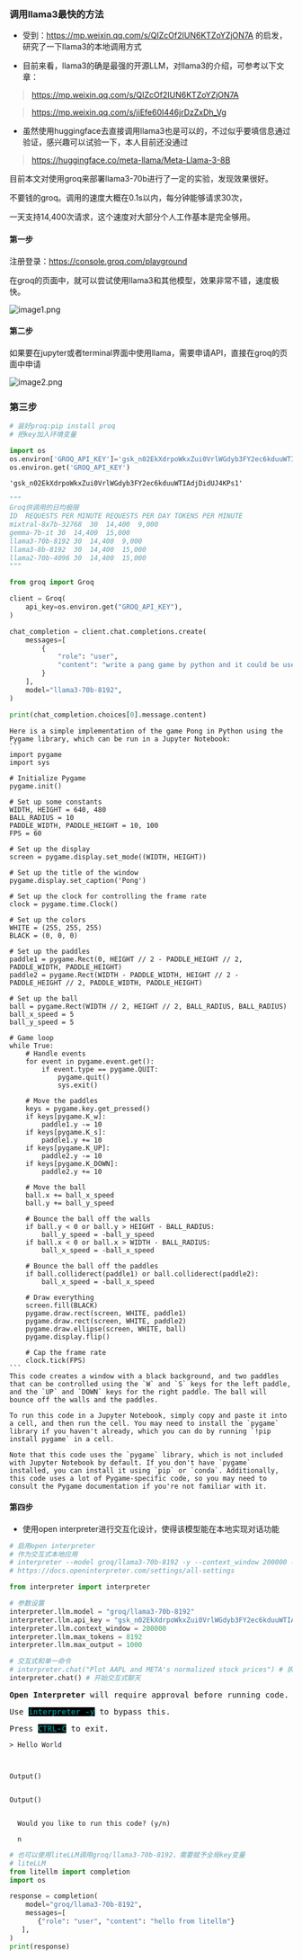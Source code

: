 ### 调用llama3最快的方法

* 受到：https://mp.weixin.qq.com/s/QIZcOf2IUN6KTZoYZjON7A 的启发，研究了一下llama3的本地调用方式

* 目前来看，llama3的确是最强的开源LLM，对llama3的介绍，可参考以下文章：

> https://mp.weixin.qq.com/s/QIZcOf2IUN6KTZoYZjON7A

> https://mp.weixin.qq.com/s/jiEfe60I446jrDzZxDh_Vg

* 虽然使用huggingface去直接调用llama3也是可以的，不过似乎要填信息通过验证，感兴趣可以试验一下，本人目前还没通过

> https://huggingface.co/meta-llama/Meta-Llama-3-8B

目前本文对使用groq来部署llama3-70b进行了一定的实验，发现效果很好。

不要钱的groq。调用的速度大概在0.1s以内，每分钟能够请求30次，

一天支持14,400次请求，这个速度对大部分个人工作基本是完全够用。

#### 第一步

注册登录：https://console.groq.com/playground

在groq的页面中，就可以尝试使用llama3和其他模型，效果非常不错，速度极快。

![image1.png](attachment:image1.png)

#### 第二步

如果要在jupyter或者terminal界面中使用llama，需要申请API，直接在groq的页面中申请

![image2.png](attachment:image2.png)

### 第三步


```python
# 装好proq:pip install proq
# 把key加入环境变量

import os
os.environ['GROQ_API_KEY']='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'
os.environ.get('GROQ_API_KEY')
```




    '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'




```python
"""
Groq供调用的日均极限
ID	REQUESTS PER MINUTE	REQUESTS PER DAY TOKENS PER MINUTE
mixtral-8x7b-32768	30	14,400	9,000
gemma-7b-it	30	14,400	15,000
llama3-70b-8192	30	14,400	9,000
llama3-8b-8192	30	14,400	15,000
llama2-70b-4096	30	14,400	15,000
"""

from groq import Groq

client = Groq(
    api_key=os.environ.get("GROQ_API_KEY"),
)

chat_completion = client.chat.completions.create(
    messages=[
        {
            "role": "user",
            "content": "write a pang game by python and it could be used in jupyter notebook",
        }
    ],
    model="llama3-70b-8192",
)

print(chat_completion.choices[0].message.content)
```

    Here is a simple implementation of the game Pong in Python using the Pygame library, which can be run in a Jupyter Notebook:
    ```
    import pygame
    import sys
    
    # Initialize Pygame
    pygame.init()
    
    # Set up some constants
    WIDTH, HEIGHT = 640, 480
    BALL_RADIUS = 10
    PADDLE_WIDTH, PADDLE_HEIGHT = 10, 100
    FPS = 60
    
    # Set up the display
    screen = pygame.display.set_mode((WIDTH, HEIGHT))
    
    # Set up the title of the window
    pygame.display.set_caption('Pong')
    
    # Set up the clock for controlling the frame rate
    clock = pygame.time.Clock()
    
    # Set up the colors
    WHITE = (255, 255, 255)
    BLACK = (0, 0, 0)
    
    # Set up the paddles
    paddle1 = pygame.Rect(0, HEIGHT // 2 - PADDLE_HEIGHT // 2, PADDLE_WIDTH, PADDLE_HEIGHT)
    paddle2 = pygame.Rect(WIDTH - PADDLE_WIDTH, HEIGHT // 2 - PADDLE_HEIGHT // 2, PADDLE_WIDTH, PADDLE_HEIGHT)
    
    # Set up the ball
    ball = pygame.Rect(WIDTH // 2, HEIGHT // 2, BALL_RADIUS, BALL_RADIUS)
    ball_x_speed = 5
    ball_y_speed = 5
    
    # Game loop
    while True:
        # Handle events
        for event in pygame.event.get():
            if event.type == pygame.QUIT:
                pygame.quit()
                sys.exit()
    
        # Move the paddles
        keys = pygame.key.get_pressed()
        if keys[pygame.K_w]:
            paddle1.y -= 10
        if keys[pygame.K_s]:
            paddle1.y += 10
        if keys[pygame.K_UP]:
            paddle2.y -= 10
        if keys[pygame.K_DOWN]:
            paddle2.y += 10
    
        # Move the ball
        ball.x += ball_x_speed
        ball.y += ball_y_speed
    
        # Bounce the ball off the walls
        if ball.y < 0 or ball.y > HEIGHT - BALL_RADIUS:
            ball_y_speed = -ball_y_speed
        if ball.x < 0 or ball.x > WIDTH - BALL_RADIUS:
            ball_x_speed = -ball_x_speed
    
        # Bounce the ball off the paddles
        if ball.colliderect(paddle1) or ball.colliderect(paddle2):
            ball_x_speed = -ball_x_speed
    
        # Draw everything
        screen.fill(BLACK)
        pygame.draw.rect(screen, WHITE, paddle1)
        pygame.draw.rect(screen, WHITE, paddle2)
        pygame.draw.ellipse(screen, WHITE, ball)
        pygame.display.flip()
    
        # Cap the frame rate
        clock.tick(FPS)
    ```
    This code creates a window with a black background, and two paddles that can be controlled using the `W` and `S` keys for the left paddle, and the `UP` and `DOWN` keys for the right paddle. The ball will bounce off the walls and the paddles.
    
    To run this code in a Jupyter Notebook, simply copy and paste it into a cell, and then run the cell. You may need to install the `pygame` library if you haven't already, which you can do by running `!pip install pygame` in a cell.
    
    Note that this code uses the `pygame` library, which is not included with Jupyter Notebook by default. If you don't have `pygame` installed, you can install it using `pip` or `conda`. Additionally, this code uses a lot of Pygame-specific code, so you may need to consult the Pygame documentation if you're not familiar with it.


#### 第四步

* 使用open interpreter进行交互化设计，使得该模型能在本地实现对话功能


```python
# 启用open interpreter
# 作为交互式本地应用
# interpreter --model groq/llama3-70b-8192 -y --context_window 200000 --max_tokens 8192 --max_output 8192
# https://docs.openinterpreter.com/settings/all-settings

from interpreter import interpreter

# 参数设置
interpreter.llm.model = "groq/llama3-70b-8192"
interpreter.llm.api_key = "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"
interpreter.llm.context_window = 200000
interpreter.llm.max_tokens = 8192
interpreter.llm.max_output = 1000

# 交互式和单一命令
# interpreter.chat("Plot AAPL and META's normalized stock prices") # 执行单一命令
interpreter.chat() # 开始交互式聊天
```


<pre style="white-space:pre;overflow-x:auto;line-height:normal;font-family:Menlo,'DejaVu Sans Mono',consolas,'Courier New',monospace"><span style="font-weight: bold">Open Interpreter</span> will require approval before running code.                                                        
</pre>



    



<pre style="white-space:pre;overflow-x:auto;line-height:normal;font-family:Menlo,'DejaVu Sans Mono',consolas,'Courier New',monospace">Use <span style="color: #008080; text-decoration-color: #008080; background-color: #000000; font-weight: bold">interpreter -y</span> to bypass this.                                                                                 
</pre>



    



<pre style="white-space:pre;overflow-x:auto;line-height:normal;font-family:Menlo,'DejaVu Sans Mono',consolas,'Courier New',monospace">Press <span style="color: #008080; text-decoration-color: #008080; background-color: #000000; font-weight: bold">CTRL-C</span> to exit.                                                                                              
</pre>



    
    > Hello World



    Output()



<pre style="white-space:pre;overflow-x:auto;line-height:normal;font-family:Menlo,'DejaVu Sans Mono',consolas,'Courier New',monospace"></pre>




    Output()



<pre style="white-space:pre;overflow-x:auto;line-height:normal;font-family:Menlo,'DejaVu Sans Mono',consolas,'Courier New',monospace"></pre>



      Would you like to run this code? (y/n)
    
      n
    



```python
# 也可以使用liteLLM调用groq/llama3-70b-8192，需要赋予全局key变量
# liteLLM
from litellm import completion
import os

response = completion(
    model="groq/llama3-70b-8192", 
    messages=[
       {"role": "user", "content": "hello from litellm"}
   ],
)
print(response)
```


```python

```
